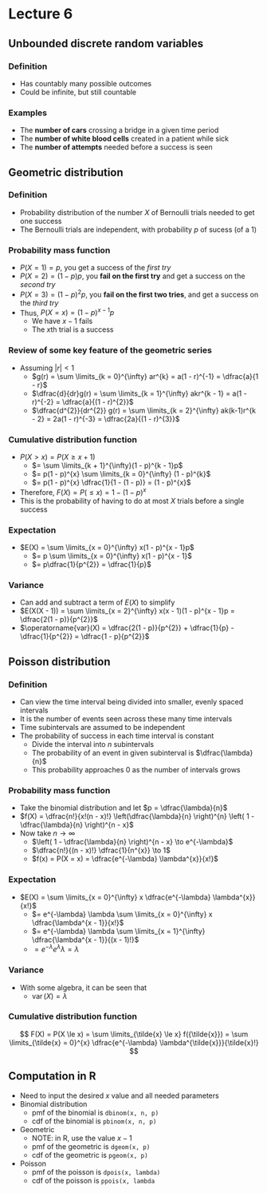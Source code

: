 # Lecture 6

## Unbounded discrete random variables

### Definition

- Has countably many possible outcomes
- Could be infinite, but still countable

### Examples

- The **number of cars** crossing a bridge in a given time period
- The **number of white blood cells** created in a patient while sick
- The **number of attempts** needed before a success is seen

## Geometric distribution

### Definition

- Probability distribution of the number $X$ of Bernoulli trials needed to get one success
- The Bernoulli trials are independent, with probability $p$ of sucess (of a $1$)

### Probability mass function

- $P(X = 1) = p$, you get a success of the *first try*
- $P(X = 2) = (1 - p)p$, you **fail on the first try** and get a success on the *second try*
- $P(X = 3) = (1 - p)^{2}p$, you **fail on the first two tries**, and get a success on the *third try*
- Thus, $P(X = x) = (1 - p)^{x - 1}p$
    - We have $x - 1$ fails
    - The $x$th trial is a success

### Review of some key feature of the geometric series

- Assuming $\vert r \vert < 1$
    - $g(r) = \sum \limits_{k = 0}^{\infty} ar^{k} = a(1 - r)^{-1} = \dfrac{a}{1 - r}$
    - $\dfrac{d}{dr}g(r) = \sum \limits_{k = 1}^{\infty} akr^{k - 1} = a(1 - r)^{-2} = \dfrac{a}{(1 - r)^{2}}$
    - $\dfrac{d^{2}}{dr^{2}} g(r) = \sum \limits_{k = 2}^{\infty} ak(k-1)r^{k - 2} = 2a(1 - r)^{-3} = \dfrac{2a}{(1 - r)^{3}}$

### Cumulative distribution function

- $P(X > x) = P(X \ge x + 1)$
    - $= \sum \limits_{k + 1}^{\infty}(1 - p)^{k - 1}p$
    - $= p(1 - p)^{x} \sum \limits_{k = 0}^{\infty} (1 - p)^{k}$
    - $= p(1 - p)^{x} \dfrac{1}{1 - (1 - p)} = (1 - p)^{x}$
- Therefore, $F(X) = P( \le x) = 1 - (1 - p)^{x}$
- This is the probability of having to do at most $X$ trials before a single success

### Expectation

- $E(X) = \sum \limits_{x = 0}^{\infty} x(1 - p)^{x - 1}p$
    - $= p \sum \limits_{x = 0}^{\infty} x(1 - p)^{x - 1}$
    - $= p\dfrac{1}{p^{2}} = \dfrac{1}{p}$

### Variance

- Can add and subtract a term of $E(X)$ to simplify
- $E(X(X - 1)) = \sum \limits_{x = 2}^{\infty} x(x - 1)(1 - p)^{x - 1}p = \dfrac{2(1 - p)}{p^{2}}$
- $\operatorname{var}(X) = \dfrac{2(1 - p)}{p^{2}} + \dfrac{1}{p} - \dfrac{1}{p^{2}} = \dfrac{1 - p}{p^{2}}$

## Poisson distribution

### Definition

- Can view the time interval being divided into smaller, evenly spaced intervals
- It is the number of events seen across these many time intervals
- Time subintervals are assumed to be independent
- The probability of success in each time interval is constant
    - Divide the interval into $n$ subintervals
    - The probability of an event in given subinterval is $\dfrac{\lambda}{n}$
    - This probability approaches $0$ as the number of intervals grows

### Probability mass function

- Take the binomial distribution and let $p = \dfrac{\lambda}{n}$
- $f(X) = \dfrac{n!}{x!(n - x)!} \left(\dfrac{\lambda}{n} \right)^{n} \left( 1 - \dfrac{\lambda}{n} \right)^{n - x}$
- Now take $n \to \infty$
    - $\left( 1 - \dfrac{\lambda}{n} \right)^{n - x} \to e^{-\lambda}$
    - $\dfrac{n!}{(n - x)!} \dfrac{1}{n^{x}} \to 1$
    - $f(x) = P(X = x) = \dfrac{e^{-\lambda} \lambda^{x}}{x!}$

### Expectation

- $E(X) = \sum \limits_{x = 0}^{\infty} x \dfrac{e^{-\lambda} \lambda^{x}}{x!}$
    - $= e^{-\lambda} \lambda \sum \limits_{x = 0}^{\infty} x \dfrac{\lambda^{x - 1}}{x!}$
    - $= e^{-\lambda} \lambda \sum \limits_{x = 1}^{\infty} \dfrac{\lambda^{x - 1}}{(x - 1)!}$
    - $= e^{-\lambda} e^{\lambda} \lambda = \lambda$

### Variance

- With some algebra, it can be seen that
    - $\operatorname{var}(X) = \lambda$

### Cumulative distribution function

$$
    F(X) = P(X \le x) = \sum \limits_{\tilde{x} \le x} f({\tilde{x}}) = \sum \limits_{\tilde{x} = 0}^{x} \dfrac{e^{-\lambda} \lambda^{\tilde{x}}}{\tilde{x}!}
$$

## Computation in R

- Need to input the desired $x$ value and all needed parameters
- Binomial distribution
    - pmf of the binomial is `dbinom(x, n, p)`
    - cdf of the binomial is `pbinom(x, n, p)`
- Geometric
    - NOTE: in R, use the value $x - 1$
    - pmf of the geometric is `dgeom(x, p)`
    - cdf of the geometric is `pgeom(x, p)`
- Poisson
    - pmf of the poisson is `dpois(x, lambda)`
    - cdf of the poisson is `ppois(x, lambda`